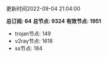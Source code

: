 更新时间2022-09-04 21:04:00

**总订阅: 64**
**总节点: 9324**
**有效节点: 1951**
- trojan节点: 149
- v2ray节点: 1618
- ss节点: 184
